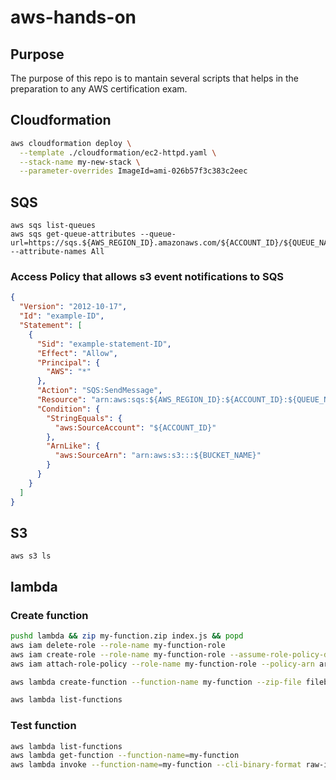 # aws-hands-on

## Purpose 

The purpose of this repo is to mantain several scripts that helps in the preparation to any AWS certification exam.

## Cloudformation

```bash
aws cloudformation deploy \
  --template ./cloudformation/ec2-httpd.yaml \
  --stack-name my-new-stack \
  --parameter-overrides ImageId=ami-026b57f3c383c2eec
```

## SQS

```
aws sqs list-queues
aws sqs get-queue-attributes --queue-url=https://sqs.${AWS_REGION_ID}.amazonaws.com/${ACCOUNT_ID}/${QUEUE_NAME}  --attribute-names All
```

### Access Policy that allows s3 event notifications to SQS

```json
{
  "Version": "2012-10-17",
  "Id": "example-ID",
  "Statement": [
    {
      "Sid": "example-statement-ID",
      "Effect": "Allow",
      "Principal": {
        "AWS": "*"
      },
      "Action": "SQS:SendMessage",
      "Resource": "arn:aws:sqs:${AWS_REGION_ID}:${ACCOUNT_ID}:${QUEUE_NAME}",
      "Condition": {
        "StringEquals": {
          "aws:SourceAccount": "${ACCOUNT_ID}"
        },
        "ArnLike": {
          "aws:SourceArn": "arn:aws:s3:::${BUCKET_NAME}"
        }
      }
    }
  ]
}
```

## S3

```
aws s3 ls
```

## lambda

### Create function
```bash
pushd lambda && zip my-function.zip index.js && popd
aws iam delete-role --role-name my-function-role 
aws iam create-role --role-name my-function-role --assume-role-policy-document file://lambda/my-function-role-policy.json > lambda/temp-new-role.json
aws iam attach-role-policy --role-name my-function-role --policy-arn arn:aws:iam::aws:policy/service-role/AWSLambdaBasicExecutionRole

aws lambda create-function --function-name my-function --zip-file fileb://lambda/my-function.zip --handler index.handler --runtime nodejs14.x --role $(cat lambda/temp-new-role.json | egrep 'Arn' | cut -c17-63) --region=us-east-1

aws lambda list-functions

```

### Test function
```bash
aws lambda list-functions
aws lambda get-function --function-name=my-function
aws lambda invoke --function-name=my-function --cli-binary-format raw-in-base64-out --payload='{"key1":"ssss","key2":"dos","key3":"tresss"}' temp.json &&  cat temp.json
```